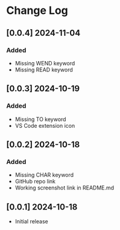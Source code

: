 # Change Log

##
## [0.0.4] 2024-11-04
### Added
- Missing WEND keyword
- Missing READ keyword


## [0.0.3] 2024-10-19
### Added
- Missing TO keyword
- VS Code extension icon

## [0.0.2] 2024-10-18
### Added
- Missing CHAR keyword
- GitHub repo link
- Working screenshot link in README.md  

##
## [0.0.1] 2024-10-18 
- Initial release